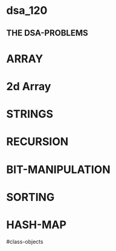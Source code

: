 #  dsa_120

## THE DSA-PROBLEMS 

# ARRAY
# 2d Array 
# STRINGS
# RECURSION 
# BIT-MANIPULATION
# SORTING
# HASH-MAP
#class-objects

